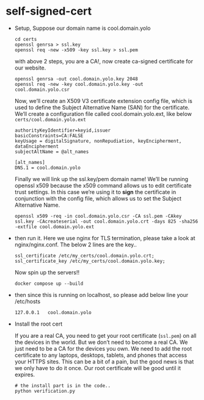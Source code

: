 # self-signed-cert

- Setup, Suppose our domain name is cool.domain.yolo

    ```
    cd certs
    openssl genrsa > ssl.key
    openssl req -new -x509 -key ssl.key > ssl.pem
    ```

    with above 2 steps, you are a CA!, now create ca-signed certificate for our website.

    ```
    openssl genrsa -out cool.domain.yolo.key 2048
    openssl req -new -key cool.domain.yolo.key -out cool.domain.yolo.csr
    ```

    Now, we’ll create an X509 V3 certificate extension config file, 
    which is used to define the Subject Alternative Name (SAN) for the certificate. We’ll create a configuration file called cool.domain.yolo.ext, like below `certs/cool.domain.yolo.ext`

    ```
    authorityKeyIdentifier=keyid,issuer
    basicConstraints=CA:FALSE
    keyUsage = digitalSignature, nonRepudiation, keyEncipherment, dataEncipherment
    subjectAltName = @alt_names

    [alt_names]
    DNS.1 = cool.domain.yolo
    ```

    Finally we will link up the ssl.key/pem domain name!
    We’ll be running openssl x509 because the x509 command allows us to edit certificate trust settings.
    In this case we’re using it to <b>sign</b> the certificate in conjunction with the config file, which allows us to set the Subject Alternative Name.

    ```
    openssl x509 -req -in cool.domain.yolo.csr -CA ssl.pem -CAkey ssl.key -CAcreateserial -out cool.domain.yolo.crt -days 825 -sha256 -extfile cool.domain.yolo.ext
    ```

- then run it. Here we use nginx for TLS termination, please take a look at nginx/nginx.conf. The below 2 lines are the key..

    ```
    ssl_certificate /etc/my_certs/cool.domain.yolo.crt;
    ssl_certificate_key /etc/my_certs/cool.domain.yolo.key;
    ```

    Now spin up the servers!!
    ```
    docker compose up --build
    ```

- then since this is running on localhost, so please add below line your /etc/hosts 

    ```
    127.0.0.1   cool.domain.yolo
    ```


- Install the root cert

    If you are a real CA, you need to get your root certificate (`ssl.pem`) on all the devices in the world. But we don’t need to become a real CA. We just need to be a CA for the devices you own. We need to add the root certificate to any laptops, desktops, tablets, and phones that access your HTTPS sites. This can be a bit of a pain, but the good news is that we only have to do it once. Our root certificate will be good until it expires.

    ```
    # the install part is in the code..
    python verification.py
    ```

